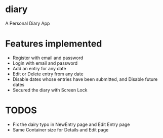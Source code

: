 # diary

A Personal Diary App

# Features implemented

 - Register with email and password
 - Login with email and password
 - Add an entry for any date
 - Edit or Delete entry from any date
 - Disable dates whose entries have been submitted, and Disable future dates
 - Secured the diary with Screen Lock

# TODOS

 - Fix the dairy typo in NewEntry page and Edit Entry page
 - Same Container size for Details and Edit page